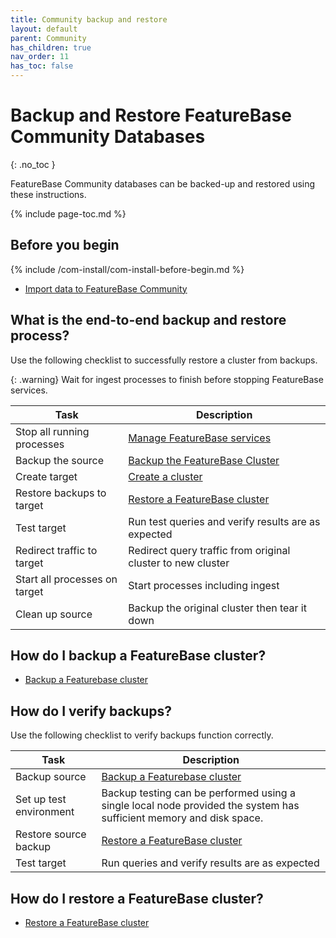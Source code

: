 ```yaml
---
title: Community backup and restore
layout: default
parent: Community
has_children: true
nav_order: 11
has_toc: false
---
```


# Backup and Restore FeatureBase Community Databases
{: .no_toc }

FeatureBase Community databases can be backed-up and restored using these instructions.

{% include page-toc.md %}

## Before you begin

{% include /com-install/com-install-before-begin.md %}
* [Import data to FeatureBase Community](/docs/community/com-ingest/com-ingest-manage)

## What is the end-to-end backup and restore process?

Use the following checklist to successfully restore a cluster from backups.

{: .warning}
Wait for ingest processes to finish before stopping FeatureBase services.

| Task | Description |
|---|---|
| Stop all running processes | [Manage FeatureBase services](/docs/community/com-config/com-config-service-fb-manage) |
| Backup the source | [Backup the FeatureBase Cluster](/docs/community/com-backup/com-config-backup) |
| Create target | [Create a cluster](/docs/community/com-config/old-resize-cluster) |
| Restore backups to target | [Restore a FeatureBase cluster](/docs/community/com-backup/com-config-restore) |
| Test target | Run test queries and verify results are as expected |
| Redirect traffic to target | Redirect query traffic from original cluster to new cluster |
| Start all processes on target | Start processes including ingest |
| Clean up source | Backup the original cluster then tear it down |

## How do I backup a FeatureBase cluster?

* [Backup a Featurebase cluster](/docs/community/com-backup/com-config-backup)

## How do I verify backups?

Use the following checklist to verify backups function correctly.

| Task | Description |
|---|---|
| Backup source | [Backup a Featurebase cluster](/docs/community/com-backup/com-config-backup) |
| Set up test environment | Backup testing can be performed using a single local node provided the system has sufficient memory and disk space. |
| Restore source backup | [Restore a FeatureBase cluster](/docs/community/com-backup/com-config-restore) |
| Test target | Run queries and verify results are as expected |

## How do I restore a FeatureBase cluster?

* [Restore a FeatureBase cluster](/docs/community/com-backup/com-config-restore)
